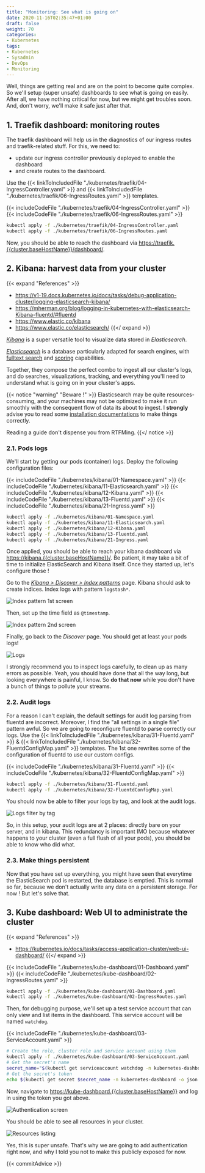 ```yaml
---
title: "Monitoring: See what is going on"
date: 2020-11-16T02:35:47+01:00
draft: false
weight: 70
categories:
- Kubernetes
tags:
- Kubernetes
- Sysadmin
- DevOps
- Monitoring
---
```


Well, things are getting real and are on the point to become quite complex. So we'll setup (super unsafe) dashboards to see what is going on easily. After all, we have nothing critical for now, but we might get troubles soon. And, don't worry, we'll make it safe just after that.

## 1. Traefik dashboard: monitoring routes

The traefik dashboard will help us in the diagnostics of our ingress routes and traefik-related stuff. For this, we need to:
* update our ingress controller previously deployed to enable the dashboard
* and create routes to the dashboard.

Use the {{< linkToIncludedFile "./kubernetes/traefik/04-IngressController.yaml" >}} and {{< linkToIncludedFile "./kubernetes/traefik/06-IngressRoutes.yaml" >}} templates.

{{< includeCodeFile "./kubernetes/traefik/04-IngressController.yaml" >}}
{{< includeCodeFile "./kubernetes/traefik/06-IngressRoutes.yaml" >}}

```sh
kubectl apply -f ./kubernetes/traefik/04-IngressController.yaml
kubectl apply -f ./kubernetes/traefik/06-IngressRoutes.yaml
```

Now, you should be able to reach the dashboard via <https://traefik.{{cluster.baseHostName}}/dashboard/>.

## 2. Kibana: harvest data from your cluster

{{< expand "References" >}}
* <https://v1-19.docs.kubernetes.io/docs/tasks/debug-application-cluster/logging-elasticsearch-kibana/>
* <https://mherman.org/blog/logging-in-kubernetes-with-elasticsearch-Kibana-fluentd/#fluentd>
* <https://www.elastic.co/kibana>
* <https://www.elastic.co/elasticsearch/>
{{</ expand >}}

[*Kibana*](https://www.elastic.co/kibana) is a super versatile tool to visualize data stored in *Elasticsearch*.

[*Elasticsearch*](https://www.elastic.co/elasticsearch/) is a database particularly adapted for search engines, with [fulltext search](<!-- TODO -->) and [scoring](<!-- TODO -->) capabilities.

Together, they compose the perfect combo to ingest all our cluster's logs, and do searches, visualizations, tracking, and everything you'll need to understand what is going on in your cluster's apps.

{{< notice "warning" "Beware !" >}}
Elasticsearch may be quite resources-consuming, and your machines may not be optimized to make it run smoothly with the consequent flow of data its about to ingest. I **strongly** advise you to read some [installation documentations](https://www.elastic.co/guide/en/elasticsearch/reference/master/docker.html#docker-prod-prerequisites) to make things correctly.

Reading a guide don't dispense you from RTFMing.
{{</ notice >}}

### 2.1. Pods logs

We'll start by getting our pods (container) logs. Deploy the following configuration files:

{{< includeCodeFile "./kubernetes/kibana/01-Namespace.yaml" >}}
{{< includeCodeFile "./kubernetes/kibana/11-Elasticsearch.yaml" >}}
{{< includeCodeFile "./kubernetes/kibana/12-Kibana.yaml" >}}
{{< includeCodeFile "./kubernetes/kibana/13-Fluentd.yaml" >}}
{{< includeCodeFile "./kubernetes/kibana/21-Ingress.yaml" >}}


```sh
kubectl apply -f ./kubernetes/kibana/01-Namespace.yaml
kubectl apply -f ./kubernetes/kibana/11-Elasticsearch.yaml
kubectl apply -f ./kubernetes/kibana/12-Kibana.yaml
kubectl apply -f ./kubernetes/kibana/13-Fluentd.yaml
kubectl apply -f ./kubernetes/kibana/21-Ingress.yaml
```

Once applied, you should be able to reach your kibana dashboard via <https://kibana.{{cluster.baseHostName}}/>. Be patient, it may take a bit of time to initialize ElasticSearch and Kibana itself. Once they started up, let's configure those !

Go to the [*Kibana > Discover > Index patterns*](https://kibana.{{cluster.baseHostName}}/app/management/kibana/indexPatterns/create) page. Kibana should ask to create indices. Index logs with pattern `logstash*`.

<!-- TODO: Update screenshots -->

![Index pattern 1st screen](./_assets/kibana-1.png)

Then, set up the time field as `@timestamp`.

![Index pattern 2nd screen](./_assets/kibana-2.png)

Finally, go back to the *Discover* page. You should get at least your pods logs!

![Logs](./_assets/kibana-3.png)

I strongly recommend you to inspect logs carefully, to clean up as many errors as possible. Yeah, you should have done that all the way long, but looking everywhere is painful, I know. So **do that now** while you don't have a bunch of things to pollute your streams.

### 2.2. Audit logs

For a reason I can't explain, the default settings for audit log parsing from fluentd are incorrect. Moreover, I find the "all settings in a single file" pattern awful. So we are going to reconfigure fluentd to parse correctly our logs. Use the {{< linkToIncludedFile "./kubernetes/kibana/31-Fluentd.yaml" >}} & {{< linkToIncludedFile "./kubernetes/kibana/32-FluentdConfigMap.yaml" >}} templates. The 1st one rewrites some of the configuration of fluentd to use our custom configs.

{{< includeCodeFile "./kubernetes/kibana/31-Fluentd.yaml" >}}
{{< includeCodeFile "./kubernetes/kibana/32-FluentdConfigMap.yaml" >}}

<!-- To update. See https://github.com/fluent/fluentd-kubernetes-daemonset/issues/519 . Expected log format is `legacy` -->
```sh
kubectl apply -f ./kubernetes/kibana/31-Fluentd.yaml
kubectl apply -f ./kubernetes/kibana/32-FluentdConfigMap.yaml
```

You should now be able to filter your logs by tag, and look at the audit logs.

![Logs filter by tag](./_assets/kibana-4.png)

So, in this setup, your audit logs are at 2 places: directly bare on your server, and in kibana. This redundancy is important IMO because whatever happens to your cluster (even a full flush of all your pods), you should be able to know who did what.

### 2.3. Make things persistent

<!-- TODO -->
Now that you have set up everything, you might have seen that everytime the ElasticSearch pod is restarted, the database is emptied. This is normal so far, because we don't actually write any data on a persistent storage. For now ! But let's solve that.

## 3. Kube dashboard: Web UI to administrate the cluster

{{< expand "References" >}}
* <https://kubernetes.io/docs/tasks/access-application-cluster/web-ui-dashboard/>
{{</ expand >}}

{{< includeCodeFile "./kubernetes/kube-dashboard/01-Dashboard.yaml" >}}
{{< includeCodeFile "./kubernetes/kube-dashboard/02-IngressRoutes.yaml" >}}

```sh
kubectl apply -f ./kubernetes/kube-dashboard/01-Dashboard.yaml
kubectl apply -f ./kubernetes/kube-dashboard/02-IngressRoutes.yaml
```

Then, for debugging purpose, we'll set up a test service account that can only view and list items in the dashboard. This service account will be named `watchdog`.

{{< includeCodeFile "./kubernetes/kube-dashboard/03-ServiceAccount.yaml" >}}

```sh
# Create the role, cluster role and service account using them
kubectl apply -f ./kubernetes/kube-dashboard/03-ServiceAccount.yaml
# Get the secret's name
secret_name="$(kubectl get serviceaccount watchdog -n kubernetes-dashboard -o json | jq '.secrets[0].name' -r)"
# Get the secret's token
echo $(kubectl get secret $secret_name -n kubernetes-dashboard -o json | jq '.data.token' -r  | base64 --decode)
```

Now, navigate to <https://kube-dashboard.{{cluster.baseHostName}}> and log in using the token you got above.

![Authentication screen](./_assets/kube-dashboard-1.png)

You should be able to see all resources in your cluster.

![Resources listing](./_assets/kube-dashboard-2.png)

Yes, this is super unsafe. That's why we are going to add authentication right now, and why I told you not to make this publicly exposed for now.

{{< commitAdvice >}}
